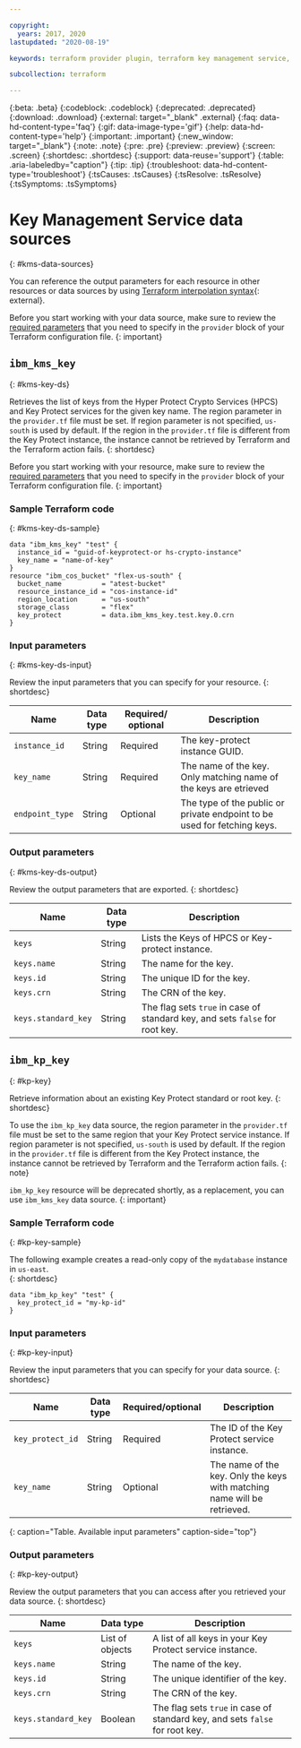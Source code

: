 ```yaml
---

copyright:
  years: 2017, 2020
lastupdated: "2020-08-19"

keywords: terraform provider plugin, terraform key management service, terraform key management, terraform kms, kms, terraform key protect, terraform kp, terraform root key, hyper protect crypto service, HPCS

subcollection: terraform

---
```


{:beta: .beta}
{:codeblock: .codeblock}
{:deprecated: .deprecated}
{:download: .download}
{:external: target="_blank" .external}
{:faq: data-hd-content-type='faq'}
{:gif: data-image-type='gif'}
{:help: data-hd-content-type='help'}
{:important: .important}
{:new_window: target="_blank"}
{:note: .note}
{:pre: .pre}
{:preview: .preview}
{:screen: .screen}
{:shortdesc: .shortdesc}
{:support: data-reuse='support'}
{:table: .aria-labeledby="caption"}
{:tip: .tip}
{:troubleshoot: data-hd-content-type='troubleshoot'}
{:tsCauses: .tsCauses}
{:tsResolve: .tsResolve}
{:tsSymptoms: .tsSymptoms}


# Key Management Service data sources
{: #kms-data-sources}

You can reference the output parameters for each resource in other resources or data sources by using [Terraform interpolation syntax](https://www.terraform.io/docs/configuration-0-11/interpolation.html){: external}. 

Before you start working with your data source, make sure to review the [required parameters](/docs/terraform?topic=terraform-provider-reference#required-parameters) that you need to specify in the `provider` block of your Terraform configuration file. 
{: important}


## `ibm_kms_key`
{: #kms-key-ds}

Retrieves the list of keys from the Hyper Protect Crypto Services (HPCS) and Key Protect services for the given key name. The region parameter in the `provider.tf` file must be set. If region parameter is not specified, `us-south` is used by default. If the region in the `provider.tf` file is different from the Key Protect instance, the instance cannot be retrieved by Terraform and the Terraform action fails. 
{: shortdesc}

Before you start working with your resource, make sure to review the [required parameters](/docs/terraform?topic=terraform-provider-reference#required-parameters) that you need to specify in the `provider` block of your Terraform configuration file. 
{: important}


### Sample Terraform code
{: #kms-key-ds-sample}

```
data "ibm_kms_key" "test" {
  instance_id = "guid-of-keyprotect-or hs-crypto-instance"
  key_name = "name-of-key"
}
resource "ibm_cos_bucket" "flex-us-south" {
  bucket_name          = "atest-bucket"
  resource_instance_id = "cos-instance-id"
  region_location      = "us-south"
  storage_class        = "flex"
  key_protect          = data.ibm_kms_key.test.key.0.crn
}
```

### Input parameters
{: #kms-key-ds-input}

Review the input parameters that you can specify for your resource. 
{: shortdesc}

|Name|Data type|Required/ optional|Description|
|----|-----------|-----------|---------------------|
|`instance_id`|String|Required|The key-protect instance GUID.|
|`key_name`|String|Required|The name of the key. Only matching name of the keys are etrieved |
|`endpoint_type`|String|Optional|The type of the public or private endpoint to be used for fetching keys. |

### Output parameters
{: #kms-key-ds-output}

Review the output parameters that are exported.
{: shortdesc}

|Name|Data type|Description|
|----|-----------|--------|
|`keys`|String|Lists the Keys of HPCS or Key-protect instance. |
|`keys.name`|String|The name for the key. |
|`keys.id`|String|The unique ID for the key. |
|`keys.crn`|String|The CRN of the key. |
|`keys.standard_key`|String|The flag sets `true` in case of standard key, and sets `false` for root key.|

## `ibm_kp_key`
{: #kp-key}

Retrieve information about an existing Key Protect standard or root key. 
{: shortdesc}

To use the `ibm_kp_key` data source, the region parameter in the `provider.tf` file must be set to the same region that your Key Protect service instance. If region parameter is not specified, `us-south` is used by default. If the region in the `provider.tf` file is different from the Key Protect instance, the instance cannot be retrieved by Terraform and the Terraform action fails. 
{: note}

`ibm_kp_key` resource will be deprecated shortly, as a replacement, you can use `ibm_kms_key` data source.
{: important}

### Sample Terraform code
{: #kp-key-sample}

The following example creates a read-only copy of the `mydatabase` instance in `us-east`.  
{: shortdesc}

```
data "ibm_kp_key" "test" {
  key_protect_id = "my-kp-id"
}
```

### Input parameters
{: #kp-key-input}

Review the input parameters that you can specify for your data source. 
{: shortdesc}

|Name|Data type|Required/optional|Description|
|----|-----------|------|--------|
| `key_protect_id`|String|Required|The ID of the Key Protect service instance.|
| `key_name`| String|Optional| The name of the key. Only the keys with matching name will be retrieved.|
{: caption="Table. Available input parameters" caption-side="top"}


### Output parameters
{: #kp-key-output}

Review the output parameters that you can access after you retrieved your data source. 
{: shortdesc}

|Name|Data type|Description|
|----|-----------|----------|
| `keys` | List of objects | A list of all keys in your Key Protect service instance.|
| `keys.name`|String| The name of the key.|
| `keys.id`|String| The unique identifier of the key.|
| `keys.crn`|String| The CRN of the key.|
| `keys.standard_key` |Boolean|The flag sets `true` in case of standard key, and sets `false` for root key. |
